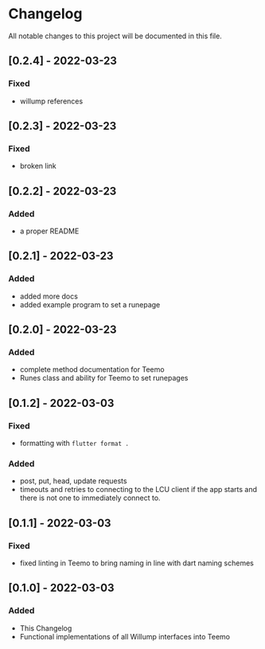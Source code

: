 # Changelog
All notable changes to this project will be documented in this file.

## [0.2.4] - 2022-03-23
### Fixed
- willump references

## [0.2.3] - 2022-03-23
### Fixed
- broken link

## [0.2.2] - 2022-03-23
### Added
- a proper README

## [0.2.1] - 2022-03-23
### Added
- added more docs
- added example program to set a runepage

## [0.2.0] - 2022-03-23
### Added
- complete method documentation for Teemo
- Runes class and ability for Teemo to set runepages

## [0.1.2] - 2022-03-03
### Fixed
- formatting with `flutter format .`

### Added
- post, put, head, update requests
- timeouts and retries to connecting to the LCU client if the app starts and there is not one to immediately connect to.

## [0.1.1] - 2022-03-03
### Fixed
- fixed linting in Teemo to bring naming in line with dart naming schemes

## [0.1.0] - 2022-03-03
### Added
- This Changelog
- Functional implementations of all Willump interfaces into Teemo
